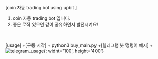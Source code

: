 [coin 자동 trading bot using upbit ]
1. coin 자동 trading bot 입니다. 
2. 좋은 로직 있으면 같이 공유하면서 발전시켜요!
<br/>

[usage]
  +[구동 시작] 
    + python3 buy_main.py
  +[텔레그램 봇 명령어 예시]
    + ![telegram_usage](https://user-images.githubusercontent.com/80157109/111898746-3fb6a400-8a6b-11eb-9170-c648fc669223.jpeg){: widht='100', height='400'}

  
  
  

